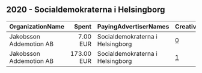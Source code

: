 ## 2020 - Socialdemokraterna i Helsingborg 
|OrganizationName|Spent|PayingAdvertiserNames|CreativeUrls|Impressions|Genders|AgeBrackets|CountryCodes|BillingAddresses|CandidateBallotInformation|
|:---|---:|:---|:---|---:|:---|:---|:---|:---|:---|
|Jakobsson Addemotion AB|7.00 EUR|Socialdemokraterna i Helsingborg|[0](https://www.snap.com/political-ads/asset/c3fbecd10e41ae2f856a2644e2918deffe8ab2c155115c5f5619e58b35e95736?mediaType=png)|2,096||18-35|sweden|"Kullagatan 3,Helsingborg,25220,SE"|Folkomrostning Helsingborg|
|Jakobsson Addemotion AB|173.00 EUR|Socialdemokraterna i Helsingborg|[1](https://www.snap.com/political-ads/asset/e5bed251b34e40e3386eda36c8ecf866d3c50628fb9d616f012205ad1ad29e11?mediaType=png)|34,805||18-35|sweden|"Kullagatan 3,Helsingborg,25220,SE"|Folkomrostning Helsingborg|
